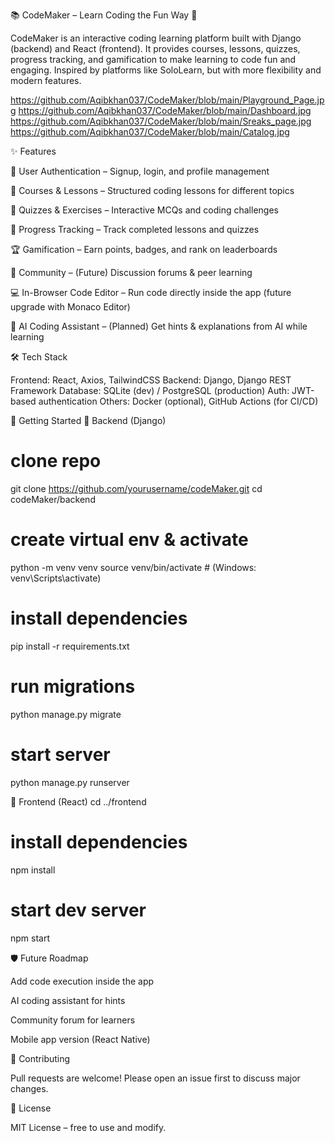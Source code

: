 📚 CodeMaker – Learn Coding the Fun Way 🚀

CodeMaker is an interactive coding learning platform built with Django (backend) and React (frontend).
It provides courses, lessons, quizzes, progress tracking, and gamification to make learning to code fun and engaging. Inspired by platforms like SoloLearn, but with more flexibility and modern features.



https://github.com/Aqibkhan037/CodeMaker/blob/main/Playground_Page.jpg
https://github.com/Aqibkhan037/CodeMaker/blob/main/Dashboard.jpg
https://github.com/Aqibkhan037/CodeMaker/blob/main/Sreaks_page.jpg
https://github.com/Aqibkhan037/CodeMaker/blob/main/Catalog.jpg







✨ Features

👤 User Authentication – Signup, login, and profile management

📘 Courses & Lessons – Structured coding lessons for different topics

📝 Quizzes & Exercises – Interactive MCQs and coding challenges

🎯 Progress Tracking – Track completed lessons and quizzes

🏆 Gamification – Earn points, badges, and rank on leaderboards

💬 Community – (Future) Discussion forums & peer learning

💻 In-Browser Code Editor – Run code directly inside the app (future upgrade with Monaco Editor)

🤖 AI Coding Assistant – (Planned) Get hints & explanations from AI while learning

🛠️ Tech Stack

Frontend: React, Axios, TailwindCSS
Backend: Django, Django REST Framework
Database: SQLite (dev) / PostgreSQL (production)
Auth: JWT-based authentication
Others: Docker (optional), GitHub Actions (for CI/CD)


🚀 Getting Started
🔹 Backend (Django)
# clone repo
git clone https://github.com/yourusername/codeMaker.git
cd codeMaker/backend

# create virtual env & activate
python -m venv venv
source venv/bin/activate  # (Windows: venv\Scripts\activate)

# install dependencies
pip install -r requirements.txt

# run migrations
python manage.py migrate

# start server
python manage.py runserver

🔹 Frontend (React)
cd ../frontend

# install dependencies
npm install

# start dev server
npm start

🛡️ Future Roadmap

Add code execution inside the app

AI coding assistant for hints

Community forum for learners

Mobile app version (React Native)

🤝 Contributing

Pull requests are welcome! Please open an issue first to discuss major changes.

📜 License

MIT License – free to use and modify.

